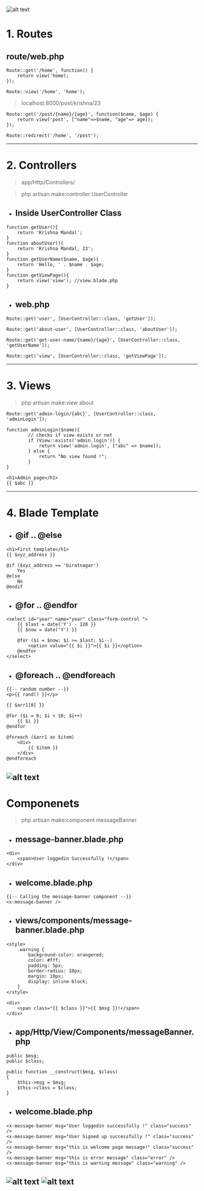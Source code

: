 ![alt text](readmeImages/image.png)

# 1. Routes
## route/web.php

```
Route::get('/home', function() {
    return view('home);
});
```

```
Route::view('/home', 'home');
```

> localhost:8000/post/krishna/23
```
Route::get('/post/{name}/{age}', function($name, $age) {
    return view('post', ["name"=>$name, "age"=> age]);
});
```

```
Route::redirect('/home', '/post');
```
---

# 2. Controllers

> app/Http/Controllers/

> php artisan make:controller UserController

* ## Inside UserController Class
```
function getUser(){
    return 'Krishna Mandal';
}
function aboutUser(){
    return 'Krishna Mandal, 23';
}
function getUserName($name, $age){
    return 'Hello, ' . $name . $age;
}
function getViewPage(){
    return view('view'); //view.blade.php
}

```
* ## web.php
```
Route::get('user', [UserController::class, 'getUser']);

Route::get('about-user', [UserController::class, 'aboutUser']);

Route::get('get-user-name/{name}/{age}', [UserController::class, 'getUserName']);

Route::get('view', [UserController::class, 'getViewPage']);

```
---

# 3. Views

> php artisan make:view about

```
Route::get('admin-login/{abc}', [UserController::class, 'adminLogin']);
```

```
function adminLogin($name){
        // checks if view exists or not
        if (View::exists('admin.login')) {
            return view('admin.login', ["abc" => $name]);
        } else {
            return "No view found !";
        }
}
```

```
<h1>Admin page</h1>
{{ $abc }}
```
---

# 4. Blade Template
* ## @if .. @else
```
<h1>First template</h1>
{{ $xyz_address }}

@if ($xyz_address == 'biratnagar')
    Yes
@else
    No
@endif
```

* ## @for .. @endfor
```
<select id="year" name="year" class="form-control ">
    {{ $last = date('Y') - 120 }}
    {{ $now = date('Y') }}

    @for ($i = $now; $i >= $last; $i--)
        <option value="{{ $i }}">{{ $i }}</option>
    @endfor
</select>
```

* ## @foreach .. @endforeach
```
{{-- random number --}}
<p>{{ rand() }}</p>

{{ $arr1[0] }}

@for ($i = 0; $i < 10; $i++)
    {{ $i }}
@endfor

@foreach ($arr1 as $item)
    <div>
        {{ $item }}
    </div>
@endforeach
```
![alt text](readmeImages/image1.png)
---

# Componenets
> php artisan make:component messageBanner

* ## message-banner.blade.php
```
<div>
    <span>User loggedin Successfully !</span>
</div>
```

* ## welcome.blade.php
```
{{-- Calling the message-banner component --}}
<x-message-banner />
```

* ## views/components/message-banner.blade.php
```
<style>
    .warning {
        background-color: orangered;
        color: #fff;
        padding: 5px;
        border-radius: 10px;
        margin: 10px;
        display: inline-block;
    }
</style>

<div>
    <span class="{{ $class }}">{{ $msg }}!</span>
</div>
```

* ## app/Http/View/Components/messageBanner.php
```
public $msg;
public $class;

public function __construct($msg, $class)
{
    $this->msg = $msg;
    $this->class = $class;
}
```
* ## welcome.blade.php
```
<x-message-banner msg="User loggedin successfully !" class="success" />
<x-message-banner msg="User Signed up successfully !" class="success" />
<x-message-banner msg="this is welcome page message!" class="success" />
<x-message-banner msg="this is error message" class="error" />
<x-message-banner msg="this is warning message" class="warning" />
```
![alt text](readmeImages/image2.png)
![alt text](readmeImages/image3.png)
---